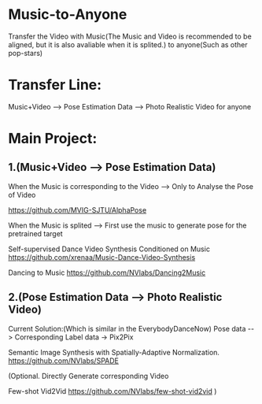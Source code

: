 # Music-to-Anyone

Transfer the Video with Music(The Music and Video is recommended to be aligned, but it is also avaliable when it is splited.) to anyone(Such as other pop-stars)

#  Transfer Line:
Music+Video --> Pose Estimation Data --> Photo Realistic Video for anyone


#  Main Project:

##  1.(Music+Video --> Pose Estimation Data)
When the Music is corresponding to the Video   --> Only to Analyse the Pose of Video

https://github.com/MVIG-SJTU/AlphaPose

When the Music is splited  -->  First use the music to generate pose for the pretrained target

Self-supervised Dance Video Synthesis Conditioned on Music
https://github.com/xrenaa/Music-Dance-Video-Synthesis

Dancing to Music
https://github.com/NVlabs/Dancing2Music

##  2.(Pose Estimation Data  --> Photo Realistic Video)

Current Solution:(Which is similar in the EverybodyDanceNow)
Pose data  --> Corresponding Label data  -> Pix2Pix

Semantic Image Synthesis with Spatially-Adaptive Normalization.
https://github.com/NVlabs/SPADE

(Optional. Directly Generate corresponding Video

Few-shot Vid2Vid
https://github.com/NVlabs/few-shot-vid2vid
)
